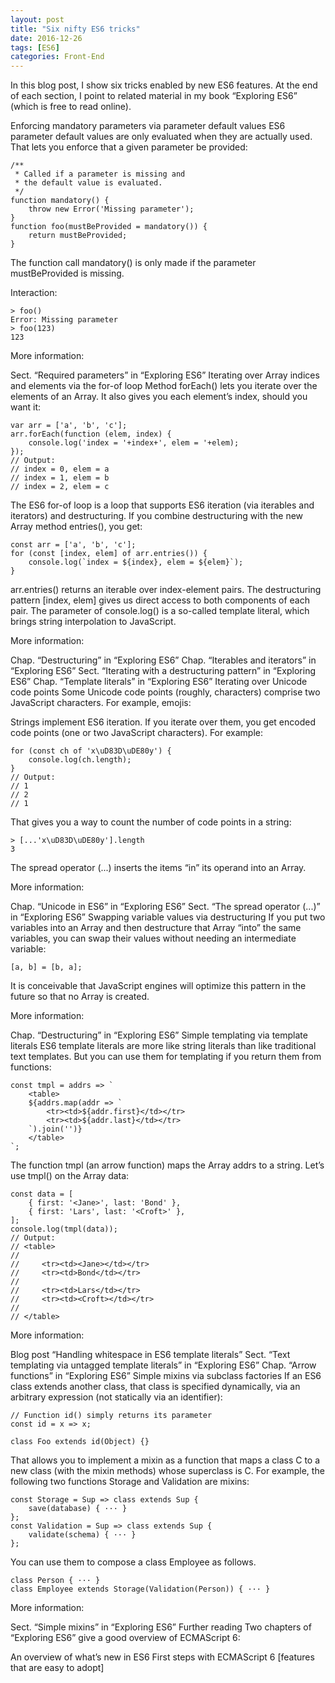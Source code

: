 ```yaml
---
layout: post
title: "Six nifty ES6 tricks"
date: 2016-12-26
tags: [ES6]
categories: Front-End
---
```


In this blog post, I show six tricks enabled by new ES6 features. At the end of each section, I point to related material in my book “Exploring ES6” (which is free to read online).

Enforcing mandatory parameters via parameter default values
ES6 parameter default values are only evaluated when they are actually used. That lets you enforce that a given parameter be provided:

    /**
     * Called if a parameter is missing and
     * the default value is evaluated.
     */
    function mandatory() {
        throw new Error('Missing parameter');
    }
    function foo(mustBeProvided = mandatory()) {
        return mustBeProvided;
    }
The function call mandatory() is only made if the parameter mustBeProvided is missing.

Interaction:

    > foo()
    Error: Missing parameter
    > foo(123)
    123
More information:

Sect. “Required parameters” in “Exploring ES6”
Iterating over Array indices and elements via the for-of loop
Method forEach() lets you iterate over the elements of an Array. It also gives you each element’s index, should you want it:

    var arr = ['a', 'b', 'c'];
    arr.forEach(function (elem, index) {
        console.log('index = '+index+', elem = '+elem);
    });
    // Output:
    // index = 0, elem = a
    // index = 1, elem = b
    // index = 2, elem = c
The ES6 for-of loop is a loop that supports ES6 iteration (via iterables and iterators) and destructuring. If you combine destructuring with the new Array method entries(), you get:

    const arr = ['a', 'b', 'c'];
    for (const [index, elem] of arr.entries()) {
        console.log(`index = ${index}, elem = ${elem}`);
    }
arr.entries() returns an iterable over index-element pairs. The destructuring pattern [index, elem] gives us direct access to both components of each pair. The parameter of console.log() is a so-called template literal, which brings string interpolation to JavaScript.

More information:

Chap. “Destructuring” in “Exploring ES6”
Chap. “Iterables and iterators” in “Exploring ES6”
Sect. “Iterating with a destructuring pattern” in “Exploring ES6”
Chap. “Template literals” in “Exploring ES6”
Iterating over Unicode code points
Some Unicode code points (roughly, characters) comprise two JavaScript characters. For example, emojis:


Strings implement ES6 iteration. If you iterate over them, you get encoded code points (one or two JavaScript characters). For example:

    for (const ch of 'x\uD83D\uDE80y') {
        console.log(ch.length);
    }
    // Output:
    // 1
    // 2
    // 1
That gives you a way to count the number of code points in a string:

    > [...'x\uD83D\uDE80y'].length
    3
The spread operator (...) inserts the items “in” its operand into an Array.

More information:

Chap. “Unicode in ES6” in “Exploring ES6”
Sect. “The spread operator (...)” in “Exploring ES6”
Swapping variable values via destructuring
If you put two variables into an Array and then destructure that Array “into” the same variables, you can swap their values without needing an intermediate variable:

    [a, b] = [b, a];
It is conceivable that JavaScript engines will optimize this pattern in the future so that no Array is created.

More information:

Chap. “Destructuring” in “Exploring ES6”
Simple templating via template literals
ES6 template literals are more like string literals than like traditional text templates. But you can use them for templating if you return them from functions:

    const tmpl = addrs => `
        <table>
        ${addrs.map(addr => `
            <tr><td>${addr.first}</td></tr>
            <tr><td>${addr.last}</td></tr>
        `).join('')}
        </table>
    `;
The function tmpl (an arrow function) maps the Array addrs to a string. Let’s use tmpl() on the Array data:

    const data = [
        { first: '<Jane>', last: 'Bond' },
        { first: 'Lars', last: '<Croft>' },
    ];
    console.log(tmpl(data));
    // Output:
    // <table>
    //
    //     <tr><td><Jane></td></tr>
    //     <tr><td>Bond</td></tr>
    //
    //     <tr><td>Lars</td></tr>
    //     <tr><td><Croft></td></tr>
    //
    // </table>
More information:

Blog post “Handling whitespace in ES6 template literals”
Sect. “Text templating via untagged template literals” in “Exploring ES6”
Chap. “Arrow functions” in “Exploring ES6”
Simple mixins via subclass factories
If an ES6 class extends another class, that class is specified dynamically, via an arbitrary expression (not statically via an identifier):

    // Function id() simply returns its parameter
    const id = x => x;

    class Foo extends id(Object) {}
That allows you to implement a mixin as a function that maps a class C to a new class (with the mixin methods) whose superclass is C. For example, the following two functions Storage and Validation are mixins:

    const Storage = Sup => class extends Sup {
        save(database) { ··· }
    };
    const Validation = Sup => class extends Sup {
        validate(schema) { ··· }
    };
You can use them to compose a class Employee as follows.

    class Person { ··· }
    class Employee extends Storage(Validation(Person)) { ··· }
More information:

Sect. “Simple mixins” in “Exploring ES6”
Further reading
Two chapters of “Exploring ES6” give a good overview of ECMAScript 6:

An overview of what’s new in ES6
First steps with ECMAScript 6 [features that are easy to adopt]